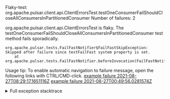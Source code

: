         
Flaky-test: org.apache.pulsar.client.api.ClientErrorsTest.testOneConsumerFailShouldCloseAllConsumersInPartitionedConsumer
Number of failures: 2

org.apache.pulsar.client.api.ClientErrorsTest is flaky. The testOneConsumerFailShouldCloseAllConsumersInPartitionedConsumer test method fails sporadically.

```
org.apache.pulsar.tests.FailFastNotifier$FailFastSkipException: Skipped after failure since testFailFast system property is set.
	at org.apache.pulsar.tests.FailFastNotifier.beforeInvocation(FailFastNotifier.java:88)

```

Usage tip: To enable automatic navigation to failure message, open the following links with CTRL/CMD-click.
[example failure 2021-08-27T08:29:17.1651116Z](https://github.com/apache/pulsar/runs/3441181143?check_suite_focus=true#step:9:1288)
[example failure 2021-08-27T00:49:56.0281574Z](https://github.com/apache/pulsar/runs/3438608157?check_suite_focus=true#step:9:1284)


<details>
<summary>Full exception stacktrace</summary>
<code><pre>
org.apache.pulsar.tests.FailFastNotifier$FailFastSkipException: Skipped after failure since testFailFast system property is set.
	at org.apache.pulsar.tests.FailFastNotifier.beforeInvocation(FailFastNotifier.java:88)

</pre></code>
</details>

